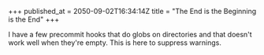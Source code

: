 +++
published_at = 2050-09-02T16:34:14Z
title = "The End is the Beginning is the End"
+++

I have a few precommit hooks that do globs on directories
and that doesn't work well when they're empty. This is here
to suppress warnings.
